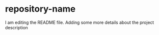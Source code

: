 # repository-name
I am editing the README file. Adding some more details about the project 
description
